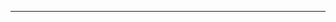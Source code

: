 _____________________________________________
<!---
fscty/fscty is a ✨ special ✨ repository because its `README.md` (this file) appears on your GitHub profile.
You can click the Preview link to take a look at your changes.
--->
